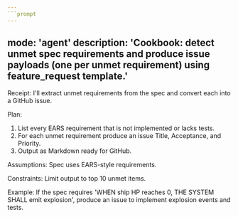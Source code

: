 ```yaml
---
```prompt
---
```

mode: 'agent'
description: 'Cookbook: detect unmet spec requirements and produce issue payloads (one per unmet requirement) using feature_request template.'
---

Receipt: I'll extract unmet requirements from the spec and convert each into a GitHub issue.

Plan:
1) List every EARS requirement that is not implemented or lacks tests.
2) For each unmet requirement produce an issue Title, Acceptance, and Priority.
3) Output as Markdown ready for GitHub.

Assumptions: Spec uses EARS-style requirements.

Constraints: Limit output to top 10 unmet items.

Example: If the spec requires 'WHEN ship HP reaches 0, THE SYSTEM SHALL emit explosion', produce an issue to implement explosion events and tests.

```
